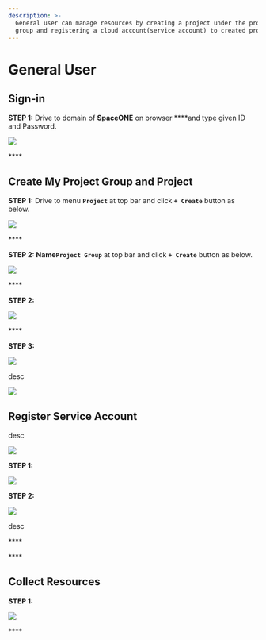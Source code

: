 ```yaml
---
description: >-
  General user can manage resources by creating a project under the project
  group and registering a cloud account(service account) to created project.
---
```


# General User

## Sign-in

**STEP 1:** Drive to domain of **SpaceONE** on browser ****and type given ID and Password.

![](.gitbook/assets/signin_as_user2.png)

\*\*\*\*

## Create My Project Group and Project

**STEP 1:** Drive to menu **`Project`** at top bar and click **`+ Create`** button as below.

![](.gitbook/assets/screen-shot-2021-02-05-at-14.43.06.png)

\*\*\*\*

**STEP 2: Name`Project Group`** at top bar and click **`+ Create`** button as below.

![](.gitbook/assets/create_project_group_spaceone.png)





\*\*\*\*

**STEP 2:** 

![](.gitbook/assets/create_project_spaceone_dev.png)

\*\*\*\*

**STEP 3:** 

![](.gitbook/assets/create_project_spaceone_prd.png)



desc 

![](.gitbook/assets/list_spaceone_projects.png)

## Register Service Account

desc

![](.gitbook/assets/select_service_account_as_aws.png)

**STEP 1:** 

![](.gitbook/assets/add_aws_service_account.png)

**STEP 2:**

![](.gitbook/assets/attach_account_to_project.png)

desc

\*\*\*\*

\*\*\*\*

## Collect Resources

**STEP 1:** 

![](.gitbook/assets/collect_data.png)

\*\*\*\*

